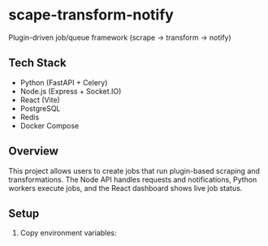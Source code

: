 # scape-transform-notify

Plugin-driven job/queue framework (scrape → transform → notify)

## Tech Stack
- Python (FastAPI + Celery)
- Node.js (Express + Socket.IO)
- React (Vite)
- PostgreSQL
- Redis
- Docker Compose

## Overview
This project allows users to create jobs that run plugin-based scraping and transformations. The Node API handles requests and notifications, Python workers execute jobs, and the React dashboard shows live job status.

## Setup
1. Copy environment variables:
